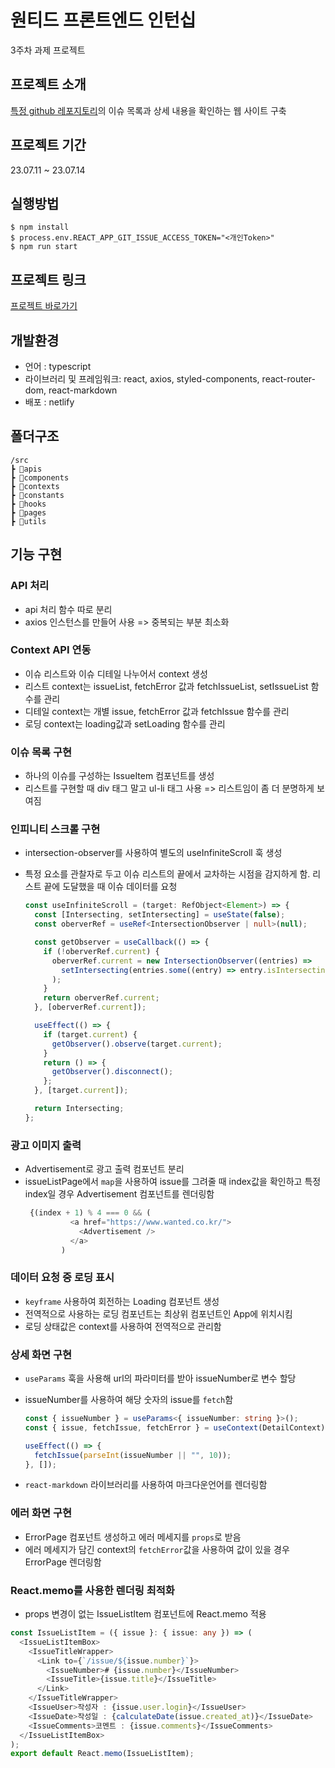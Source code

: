 # 원티드 프론트엔드 인턴십

3주차 과제 프로젝트

## 프로젝트 소개

[특정 github 레포지토리](https://github.com/facebook/react/issues)의 이슈 목록과 상세 내용을 확인하는 웹 사이트 구축

## 프로젝트 기간

23.07.11 ~ 23.07.14

## 실행방법

```
$ npm install
$ process.env.REACT_APP_GIT_ISSUE_ACCESS_TOKEN="<개인Token>"
$ npm run start
```

## 프로젝트 링크

[프로젝트 바로가기](https://main--dynamic-stardust-16b5d1.netlify.app/)

## 개발환경

- 언어 : typescript
- 라이브러리 및 프레임워크: react, axios, styled-components, react-router-dom, react-markdown
- 배포 : netlify

## 폴더구조

```
/src
┣ 📁apis
┣ 📁components
┣ 📁contexts
┣ 📁constants
┣ 📁hooks
┣ 📁pages
┣ 📁utils
```

## 기능 구현

### API 처리

- api 처리 함수 따로 분리
- axios 인스턴스를 만들어 사용 => 중복되는 부분 최소화

### Context API 연동

- 이슈 리스트와 이슈 디테일 나누어서 context 생성
- 리스트 context는 issueList, fetchError 값과 fetchIssueList, setIssueList 함수를 관리
- 디테일 context는 개별 issue, fetchError 값과 fetchIssue 함수를 관리
- 로딩 context는 loading값과 setLoading 함수를 관리

### 이슈 목록 구현

- 하나의 이슈를 구성하는 IssueItem 컴포넌트를 생성
- 리스트를 구현할 때 div 태그 말고 ul-li 태그 사용 => 리스트임이 좀 더 분명하게 보여짐

### 인피니티 스크롤 구현

- intersection-observer를 사용하여 별도의 useInfiniteScroll 훅 생성
- 특정 요소를 관찰자로 두고 이슈 리스트의 끝에서 교차하는 시점을 감지하게 함. 리스트 끝에 도달했을 때 이슈 데이터를 요청

  ```typescript
  const useInfiniteScroll = (target: RefObject<Element>) => {
    const [Intersecting, setIntersecting] = useState(false);
    const oberverRef = useRef<IntersectionObserver | null>(null);

    const getObserver = useCallback(() => {
      if (!oberverRef.current) {
        oberverRef.current = new IntersectionObserver((entries) =>
          setIntersecting(entries.some((entry) => entry.isIntersecting))
        );
      }
      return oberverRef.current;
    }, [oberverRef.current]);

    useEffect(() => {
      if (target.current) {
        getObserver().observe(target.current);
      }
      return () => {
        getObserver().disconnect();
      };
    }, [target.current]);

    return Intersecting;
  };
  ```

### 광고 이미지 출력

- Advertisement로 광고 출력 컴포넌트 분리
- issueListPage에서 `map`을 사용하여 issue를 그려줄 때 index값을 확인하고 특정 index일 경우 Advertisement 컴포넌트를 렌더링함
  ```typescript
   {(index + 1) % 4 === 0 && (
            <a href="https://www.wanted.co.kr/">
              <Advertisement />
            </a>
          )
  ```

### 데이터 요청 중 로딩 표시

- `keyframe` 사용하여 회전하는 Loading 컴포넌트 생성
- 전역적으로 사용하는 로딩 컴포넌트는 최상위 컴포넌트인 App에 위치시킴
- 로딩 상태값은 context를 사용하여 전역적으로 관리함

### 상세 화면 구현

- `useParams` 훅을 사용해 url의 파라미터를 받아 issueNumber로 변수 할당
- issueNumber를 사용하여 해당 숫자의 issue를 `fetch`함

  ```typescript
  const { issueNumber } = useParams<{ issueNumber: string }>();
  const { issue, fetchIssue, fetchError } = useContext(DetailContext);

  useEffect(() => {
    fetchIssue(parseInt(issueNumber || "", 10));
  }, []);
  ```

- `react-markdown` 라이브러리를 사용하여 마크다운언어를 렌더링함

### 에러 화면 구현

- ErrorPage 컴포넌트 생성하고 에러 메세지를 `props`로 받음
- 에러 메세지가 담긴 context의 `fetchError`값을 사용하여 값이 있을 경우 ErrorPage 렌더링함

### React.memo를 사용한 렌더링 최적화

- props 변경이 없는 IssueListItem 컴포넌트에 React.memo 적용

```typescript
const IssueListItem = ({ issue }: { issue: any }) => (
  <IssueListItemBox>
    <IssueTitleWrapper>
      <Link to={`/issue/${issue.number}`}>
        <IssueNumber># {issue.number}</IssueNumber>
        <IssueTitle>{issue.title}</IssueTitle>
      </Link>
    </IssueTitleWrapper>
    <IssueUser>작성자 : {issue.user.login}</IssueUser>
    <IssueDate>작성일 : {calculateDate(issue.created_at)}</IssueDate>
    <IssueComments>코멘트 : {issue.comments}</IssueComments>
  </IssueListItemBox>
);
export default React.memo(IssueListItem);
```
